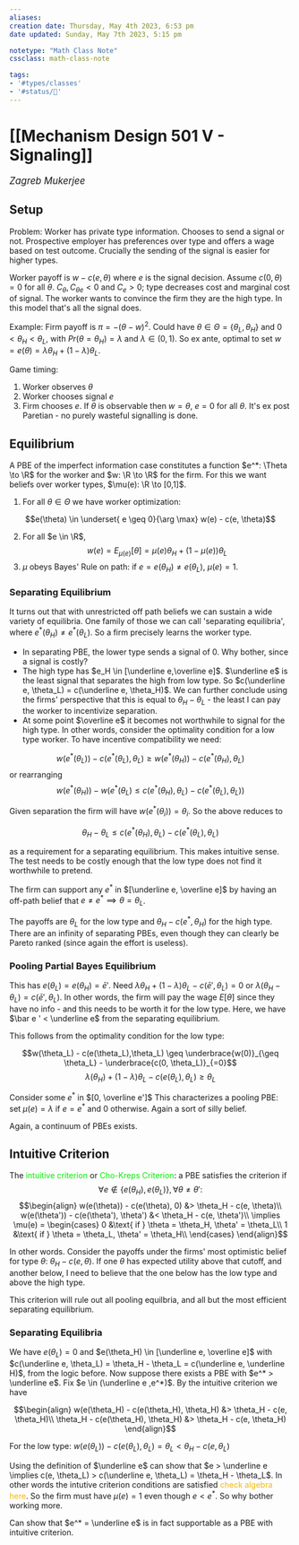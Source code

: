 ```yaml
---
aliases:
creation date: Thursday, May 4th 2023, 6:53 pm
date updated: Sunday, May 7th 2023, 5:15 pm

notetype: "Math Class Note"
cssclass: math-class-note

tags: 
- '#types/classes'
- '#status/🚧'
---
```


# [[Mechanism Design 501 V - Signaling]]
<span style = "font-size:120%"><i >Zagreb Mukerjee </i></span>


## Setup

Problem: Worker has private type information. Chooses to send a signal or not. Prospective employer has preferences over type and offers a wage based on test outcome. Crucially the sending of the signal is easier for higher types. 

Worker payoff is $w - c(e, \theta)$ where $e$ is the signal decision. Assume $c(0, \theta) = 0$ for all $\theta$. $C_\theta, C_{\theta e} < 0$ and $C_{e} > 0$; type decreases cost and marginal cost of signal. The worker wants to convince the firm they are the high type. In this model that's all the signal does. 

Example: Firm payoff is $\pi = -(\theta - w)^2$. Could have $\theta \in \Theta = \{ \theta_L, \theta_H\}$ and $0 < \theta_H < \theta_L$, with $Pr(\theta= \theta_H) = \lambda$ and $\lambda \in (0,1)$. So ex ante, optimal to set $w = e(\theta) = \lambda \theta_H + (1- \lambda) \theta_L$. 

Game timing: 
1) Worker observes $\theta$
2) Worker chooses signal $e$ 
3) Firm chooses $e$. 
If $\theta$ is observable then $w = \theta$, $e = 0$ for all $\theta$. It's ex post Paretian - no purely wasteful signalling is done. 


## Equilibrium
A PBE of the imperfect information case constitutes a function $e^*: \Theta \to \R$ for the worker and $w: \R \to \R$ for the firm. For this we want beliefs over worker types, $\mu(e): \R \to [0,1]$. 

1) For all $\theta \in \Theta$ we have worker optimization: 

$$e(\theta) \in \underset{ e \geq 0}{\arg \max} w(e) - c(e, \theta)$$

2) For all $e \in \R$, 
$$w(e) = E_{\mu(e)}[\theta] = \mu(e) \theta_H + (1- \mu(e)) \theta_L$$
3) $\mu$ obeys Bayes' Rule on path: if $e = e(\theta_H) \neq e(\theta_L)$, $\mu(e) = 1$. 

### Separating Equilibrium
It turns out that with unrestricted off path beliefs we can sustain a wide variety of equilibria. One family of those we can call 'separating equilibria', where $e^*(\theta_H) \neq e^*(\theta_L)$. So a firm precisely learns the worker type. 
- In separating PBE, the lower type sends a signal of $0$. Why bother, since a signal is costly? 
- The high type has $e_H \in [\underline e,\overline e]$. $\underline e$ is the least signal that separates the high from low type. So $c(\underline e, \theta_L) = c(\underline e, \theta_H)$. We can further conclude using the firms' perspective that this is equal to $\theta_H - \theta_L$ - the least I can pay the worker to incentivize separation. 
- At some point $\overline e$ it becomes not worthwhile to signal for the high type. 
In other words, consider the optimality condition for a low type worker. To have incentive compatibility we need: 

$$ w(e^*(\theta_L)) - c(e^*(\theta_L), \theta_L)\geq  w(e^*(\theta_H)) - c(e^*(\theta_H), \theta_L)  $$
or rearranging
$$ w(e^*(\theta_H)) - w(e^*(\theta_L) \leq c(e^*(\theta_H), \theta_L) - c(e^*(\theta_L), \theta_L))$$

Given separation the firm will have $w(e^*(\theta_i)) = \theta_i$. So the above reduces to 

$$ \theta_H - \theta_L \leq c(e^*(\theta_H), \theta_L) - c(e^*(\theta_L), \theta_L)$$

as a requirement for a separating equilibrium. This makes intuitive sense. The test needs to be costly enough that the low type does not find it worthwhile to pretend. 


The firm can support any $e^*$ in $[\underline e, \overline e]$ by having an off-path belief that $e \neq e^* \implies \theta = \theta_L$. 


The payoffs are $\theta_L$ for the low type and $\theta_H - c(e^*, \theta_H)$ for the high type. There are an infinity of separating PBEs, even though they can clearly be Pareto ranked (since again the effort is useless). 

### Pooling Partial Bayes Equilibrium

This has $e(\theta_L) = e(\theta_H) = \bar e'$. Need $\lambda \theta_H + (1 - \lambda) \theta_L - c(\bar e', \theta_L) = 0$ or $\lambda (\theta_H - \theta_L) = c(\bar e', \theta_L)$. In other words, the firm will pay the wage $E[\theta]$ since they have no info - and this needs to be worth it for the low type. Here, we have $\bar e ' < \underline e$ from the separating equilibrium.

This follows from the optimality condition for the low type: 

$$w(\theta_L) - c(e(\theta_L),\theta_L) \geq \underbrace{w(0)}_{\geq \theta_L} - \underbrace{c(0, \theta_L)}_{=0}$$
$$\lambda(\theta_H) + (1 - \lambda) \theta_L - c(e(\theta_L),\theta_L) \geq \theta_L$$

Consider some $e^*$ in $[0, \overline e']$ This characterizes a pooling PBE: set $\mu(e) = \lambda$ if $e = e^*$ and $0$ otherwise. Again a sort of silly belief. 

Again, a continuum of PBEs exists. 

## Intuitive Criterion

The <font color=gree>intuitive criterion</font> or <font color=gree>Cho-Kreps Criterion</font>: a PBE satisfies the criterion if 
$$ \forall e \notin \{ e(\theta_H), e(\theta_L)\}, \forall \theta \neq \theta':$$
$$\begin{align}
w(e(\theta)) - c(e(\theta), 0) &> \theta_H - c(e, \theta)\\
w(e(\theta')) - c(e(\theta'), \theta') &< \theta_H - c(e, \theta')\\
\implies \mu(e) = \begin{cases} 
0 &\text{ if } \theta = \theta_H, \theta' = \theta_L\\
1 &\text{ if } \theta = \theta_L, \theta' = \theta_H\\
\end{cases}
\end{align}$$

In other words. Consider the payoffs under the firms' most optimistic belief for type $\theta$: $\theta_H - c(e, \theta)$. If one $\theta$ has expected utility above that cutoff, and another below, I need to believe that the one below has the low type and above the high type. 

This criterion will rule out all pooling equilbria, and all but the most efficient separating equilibrium. 


### Separating Equilibria

We have $e(\theta_L) = 0$ and $e(\theta_H) \in [\underline e, \overline e]$ with $c(\underline e, \theta_L) = \theta_H - \theta_L = c(\underline e, \underline H)$, from the logic before. Now suppose there exists a PBE with $e^* > \underline e$. Fix $e \in (\underline e ,e^*)$. By the intuitive criterion we have 

$$\begin{align}
w(e(\theta_H) - c(e(\theta_H), \theta_H) &> \theta_H - c(e, \theta_H)\\
\theta_H - c(e(\theta_H), \theta_H) &> \theta_H - c(e, \theta_H)
\end{align}$$

For the low type: $w(e(\theta_L)) - c(e(\theta_L), \theta_L) = \theta_L < \theta_H - c(e, \theta_L)$

Using the definition of $\underline e$ can show that $e > \underline e \implies c(e, \theta_L) > c(\underline e, \theta_L) = \theta_H - \theta_L$. In other words the intutive criterion conditions are satisfied <font color=#F7B801>check algebra here</font>. So the firm must have $\mu(e) =1$ even though $e < e^*$. So why bother working more. 


Can show that $e^* = \underline e$ is in fact supportable as a PBE with intuitive criterion. 


